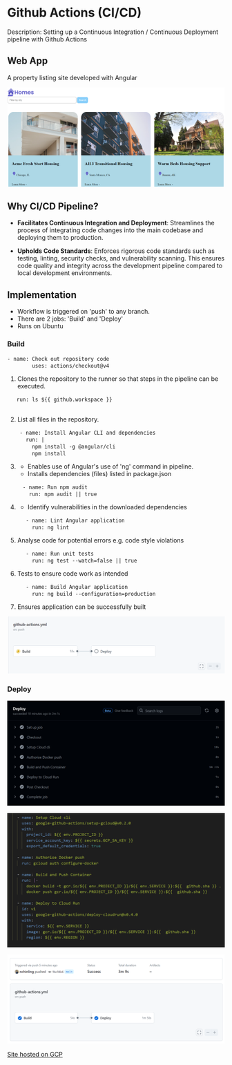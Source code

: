 # Github Actions (CI/CD)
Description: Setting up a Continuous Integration / Continuous Deployment pipeline with Github Actions

## Web App 
A property listing site developed with Angular

![](src/assets/images/app.png)

## Why CI/CD Pipeline?

- **Facilitates Continuous Integration and Deployment**: Streamlines the process of integrating code changes into the main codebase and deploying them to production. 

- **Upholds Code Standards**: Enforces rigorous code standards such as testing, linting, security checks, and vulnerability scanning. This ensures code quality and integrity across the development pipeline compared to local development environments.


## Implementation
- Workflow is triggered on 'push' to any branch. 
- There are 2 jobs: 'Build' and 'Deploy'
- Runs on Ubuntu


### Build
```
- name: Check out repository code
        uses: actions/checkout@v4
```
1) Clones the repository to the runner so that steps in the pipeline can be executed. 



```
   run: ls ${{ github.workspace }}
      
```
2) List all files in the repository.


```
    - name: Install Angular CLI and dependencies
      run: |
        npm install -g @angular/cli
        npm install
```
3) - Enables use of Angular's use of 'ng' command in pipeline.
   - Installs dependencies (files) listed in package.json



```
     - name: Run npm audit
       run: npm audit || true
```
4) - Identify vulnerabilities in the downloaded dependencies



```
      - name: Lint Angular application
        run: ng lint
```
5) Analyse code for potential errors e.g. code style violations



```
      - name: Run unit tests
        run: ng test --watch=false || true
```
6) Tests to ensure code work as intended



```
      - name: Build Angular application
        run: ng build --configuration=production
```
7) Ensures application can be successfully built

![](src/assets/images/pipe.png)

### Deploy

![](src/assets/images/deploy.png)

![](src/assets/images/deploy_codes.png)

![](src/assets/images/success.png)

[Site hosted on GCP](https://property-listing-ohf3s6ax5q-as.a.run.app/)







